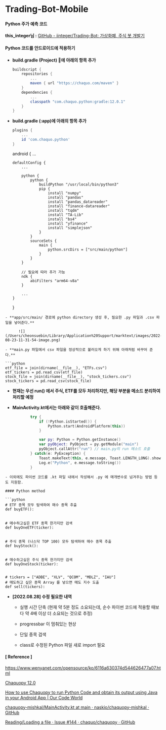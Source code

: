 # Trading-Bot-Mobile

#### Python 주가 예측 코드

**this_integer님 :** [GitHub - iinteger/Trading-Bot: 가상화폐, 주식 봇 개발기](https://github.com/iinteger/Trading-Bot)

#### Python 코드를 안드로이드에 적용하기

- **build.gradle (Project) 에 아래의 항목 추가**
  
  ```groovy
  buildscript {
      repositories {
          ...
          maven { url "https://chaquo.com/maven" }
      }
      dependencies {
          ...
          classpath "com.chaquo.python:gradle:12.0.1"
      }
  }
  ```

- **build.gradle (:app)에 아래의 항목 추가**
  
  ```groovy
  plugins {
      ...
      id 'com.chaquo.python'
  }
  ```

  android {
      ...

      defaultConfig {
          ...
    
          python {
              python {
                  buildPython "/usr/local/bin/python3"
                  pip {
                      install "numpy"
                      install "pandas"
                      install "pandas_datareader"
                      install "finance-datareader"
                      install "tqdm"
                      install "TA-Lib"
                      install "bs4"
                      install "yfinance"
                      install "simplejson"
                  }
              }
              sourceSets {
                  main {
                      python.srcDirs = ["src/main/python"]
                  }
              }
          }
    
          // 필요에 따라 추가 가능
          ndk {
              abiFilters "arm64-v8a"
          }
    
          ...
      }

  }

```
- **app/src/main/ 경로에 python directory 생성 후, 필요한 .py 파일과 .csv 파일을 넣어준다.**

      ![](/Users/cheonsuebin/Library/Application%20Support/marktext/images/2022-08-23-11-31-54-image.png)

- **main.py 파일에서 csv 파일을 정상적으로 불러오게 하기 위해 아래처럼 바꾸어 준다.**

```python
etf_file = join(dirname(__file__), "ETFs.csv")
etf_tickers = pd.read_csv(etf_file)
stock_file = join(dirname(__file__), "stock_tickers.csv")
stock_tickers = pd.read_csv(stock_file)
```

- **현재는 우선 run() 에서 주식, ETF를 모두 처리하지만, 해당 부분을 메소드 분리하여 처리할 예정**

- **MainActivity.kt에서는 아래와 같이 호출해준다.**
  
  ```kotlin
          try {
              if (!Python.isStarted()) {
                  Python.start(AndroidPlatform(this))
              }
  
              var py: Python = Python.getInstance()
              var pyObject: PyObject = py.getModule("main")
              pyObject.callAttr("run") // main.py의 run 메소드 호출
          } catch(e: PyException) {
              Toast.makeText(this, e.message, Toast.LENGTH_LONG).show()
              Log.e("Python", e.message.toString())
          }
  ```

```
- 이외에도 파이썬 코드를 .kt 파일 내에서 작성해서 .py 에 매개변수로 넘겨주는 방법 등도 지원함.

#### Python method

```python
# ETF 종목 모두 탐색하여 매수 종목 추출
def buyETF():


# 매수하고싶은 ETF 종목 한가지만 검색
def buyOneETF(ticker):


# 주식 종목 (나스닥 TOP 100) 모두 탐색하여 매수 종목 추출
def buyStock():


# 매수하고싶은 주식 종목 한가지만 검색 
def buyOneStock(ticker):


# tickers = ["ADBE", "XLV", "QCOM", "MDLZ", "IAU"]
# 매도하고 싶은 종목 Array 를 넣으면 매도 지수 도출
def sell(tickers):
```

- **[2022.08.28] 수정 필요한 내역**
  
  - 실행 시간 단축 (현재 약 5분 정도 소요되는데, 순수 파이썬 코드에 적용할 때보다 약 4배 이상 더 소요되는 것으로 추정)
  
  - progressbar 이 멈춰있는 현상
  
  - 단일 종목 검색
  
  - class로 수정된 Python 파일 새로 import 필요



#### [ Reference ]

https://www.wenyanet.com/opensource/ko/6116a630374d544626477a07.html

[Chaquopy 12.0](https://chaquo.com/chaquopy/doc/current/index.html)

[How to use Chaquopy to run Python Code and obtain its output using Java in your Android App | Our Code World](https://ourcodeworld.com/articles/read/1656/how-to-use-chaquopy-to-run-python-code-and-obtain-its-output-using-java-in-your-android-app)

[chaquopy-mishkal/MainActivity.kt at main · naskio/chaquopy-mishkal · GitHub](https://github.com/naskio/chaquopy-mishkal/blob/main/app/src/main/java/io/nask/mishkalandroid/MainActivity.kt)

[Reading/Loading a file · Issue #144 · chaquo/chaquopy · GitHub](https://github.com/chaquo/chaquopy/issues/144)
